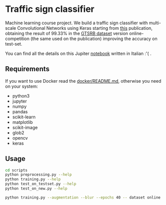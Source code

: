 # Traffic sign classifier
Machine learning course project. We build a traffic sign classifier with multi-scale Convolutional Networks using Keras starting from [this](http://ieeexplore.ieee.org/document/6033589/) publication, obtaining the result of 99.33% in the [GTSRB dataset](http://benchmark.ini.rub.de/?section=gtsrb&subsection=news) version online-competition (the same used on the publication) improving the accuracy on test-set.

You can find all the details on this Jupiter [notebook](notebooks/report.ipynb) written in Italian :'( .

## Requirements
If you want to use Docker read the [docker/README.md](docker), otherwise you need on your system:
- python3
- jupyter
- numpy
- pandas
- scikit-learn
- matplotlib
- scikit-image
- glob2
- opencv
- keras

## Usage

```bash
cd scripts
python preprocessing.py --help
python training.py --help
python test_on_testset.py --help
python test_on_new.py --help

python training.py --augmentation --blur --epochs 40 -- dataset online
```
